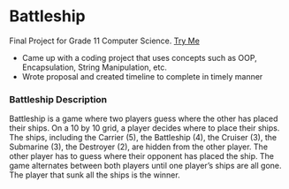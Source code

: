 # Battleship
Final Project for Grade 11 Computer Science.
[Try Me](https://replit.com/@MAYEENAYOUB/Final-Project#User.java)
- Came up with a coding project that uses concepts such as OOP, Encapsulation, String Manipulation, etc.
- Wrote proposal and created timeline to complete in timely manner

### Battleship Description
Battleship is a game where two players guess where the other has placed their ships. On a 10 by 10 grid, a player decides where to place their ships. The ships, including the Carrier (5), the Battleship (4), the Cruiser (3), the Submarine (3), the Destroyer (2), are hidden from the other player. The other player has to guess where their opponent has placed the ship. The game alternates between both players until one player’s ships are all gone. The player that sunk all the ships is the winner.
